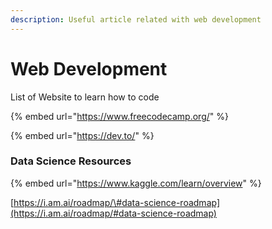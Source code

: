 ```yaml
---
description: Useful article related with web development
---
```


# Web Development

List of Website to learn how to code

{% embed url="https://www.freecodecamp.org/" %}

{% embed url="https://dev.to/" %}

### Data Science Resources

{% embed url="https://www.kaggle.com/learn/overview" %}

[https://i.am.ai/roadmap/\#data-science-roadmap](https://i.am.ai/roadmap/#data-science-roadmap) 

